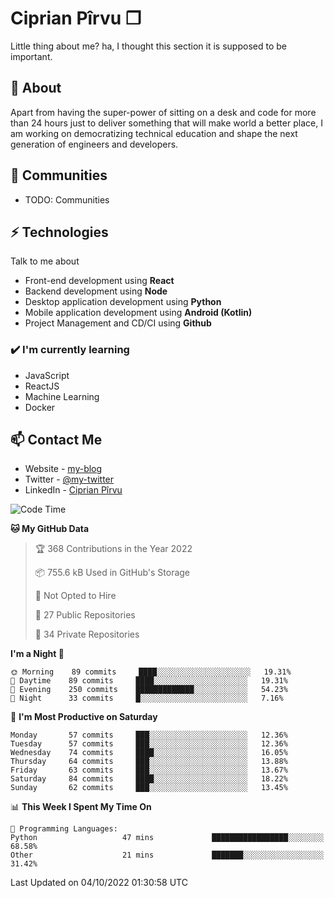# Ciprian Pîrvu ❐

Little thing about me? ha, I thought this section it is supposed to be important.

## 🧐 About

Apart from having the super-power of sitting on a desk and code for more than 24 hours just to deliver something that will make world a better place, I am working on democratizing technical education and shape the next generation of engineers and developers.

## 👯 Communities

-   TODO: Communities

## ⚡ Technologies

Talk to me about

-   Front-end development using **React**
-   Backend development using **Node**
-   Desktop application development using **Python**
-   Mobile application development using **Android (Kotlin)**
-   Project Management and CD/CI using **Github**

### ✔️ I'm currently learning

-   JavaScript
-   ReactJS
-   Machine Learning
-   Docker

## 📫 Contact Me

-   Website - [my-blog]()
-   Twitter - [@my-twitter]()
-   LinkedIn - [Ciprian Pîrvu](https://www.linkedin.com/in/p%C3%AErvu-ciprian-cristian-4415991b1/)

<!--START_SECTION:waka-->
![Code Time](http://img.shields.io/badge/Code%20Time-1%2C305%20hrs%2016%20mins-blue)

**🐱 My GitHub Data** 

> 🏆 368 Contributions in the Year 2022
 > 
> 📦 755.6 kB Used in GitHub's Storage 
 > 
> 🚫 Not Opted to Hire
 > 
> 📜 27 Public Repositories 
 > 
> 🔑 34 Private Repositories  
 > 
**I'm a Night 🦉** 

```text
🌞 Morning    89 commits     ████░░░░░░░░░░░░░░░░░░░░░   19.31% 
🌆 Daytime    89 commits     ████░░░░░░░░░░░░░░░░░░░░░   19.31% 
🌃 Evening    250 commits    █████████████░░░░░░░░░░░░   54.23% 
🌙 Night      33 commits     █░░░░░░░░░░░░░░░░░░░░░░░░   7.16%

```
📅 **I'm Most Productive on Saturday** 

```text
Monday       57 commits     ███░░░░░░░░░░░░░░░░░░░░░░   12.36% 
Tuesday      57 commits     ███░░░░░░░░░░░░░░░░░░░░░░   12.36% 
Wednesday    74 commits     ████░░░░░░░░░░░░░░░░░░░░░   16.05% 
Thursday     64 commits     ███░░░░░░░░░░░░░░░░░░░░░░   13.88% 
Friday       63 commits     ███░░░░░░░░░░░░░░░░░░░░░░   13.67% 
Saturday     84 commits     ████░░░░░░░░░░░░░░░░░░░░░   18.22% 
Sunday       62 commits     ███░░░░░░░░░░░░░░░░░░░░░░   13.45%

```


📊 **This Week I Spent My Time On** 

```text
💬 Programming Languages: 
Python                   47 mins             █████████████████░░░░░░░░   68.58% 
Other                    21 mins             ███████░░░░░░░░░░░░░░░░░░   31.42%

```


 Last Updated on 04/10/2022 01:30:58 UTC
<!--END_SECTION:waka-->
